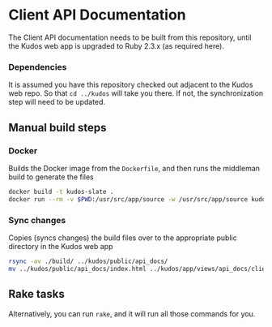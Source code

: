 # Client API Documentation

The Client API documentation needs to be built from this repository, until the Kudos web app
is upgraded to Ruby 2.3.x (as required here). 

### Dependencies 

It is assumed you have this repository checked out adjacent to the Kudos web repo. So that `cd ../kudos` will
take you there.  If not, the synchronization step will need to be updated.

## Manual build steps

### Docker

Builds the Docker image from the `Dockerfile`, and then runs the middleman build to generate the files

```bash
docker build -t kudos-slate .
docker run --rm -v $PWD:/usr/src/app/source -w /usr/src/app/source kudos-slate bundle exec middleman build --clean
```

### Sync changes

Copies (syncs changes) the build files over to the appropriate public directory in the Kudos web app

```bash
rsync -av ./build/ ../kudos/public/api_docs/
mv ../kudos/public/api_docs/index.html ../kudos/app/views/api_docs/client_api/index.html
```

## Rake tasks

Alternatively, you can run `rake`, and it will run all those commands for you.
